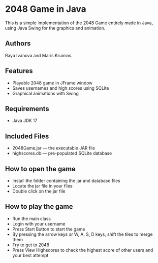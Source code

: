 # 2048 Game in Java
This is a simple implementation of the 2048 Game entirely made in Java, using Java Swing for the graphics and animation.

## Authors
Raya Ivanova and Maris Krumins

## Features
- Playable 2048 game in JFrame window
- Saves usernames and high scores using SQLite
- Graphical animations with Swing

## Requirements
- Java JDK 17

## Included Files
- 2048Game.jar — the executable JAR file
- highscores.db — pre-populated SQLite database

## How to open the game
- Install the folder containing the jar and database files
- Locate the jar file in your files
- Double click on the jar file

## How to play the game
- Run the main class
- Login with your username
- Press Start Button to start the game
- By pressing the arrow keys or W, A, S, D keys, shift the tiles to merge them
- Try to get to 2048
- Press View Highscores to check the highest score of other users and your best attempt

